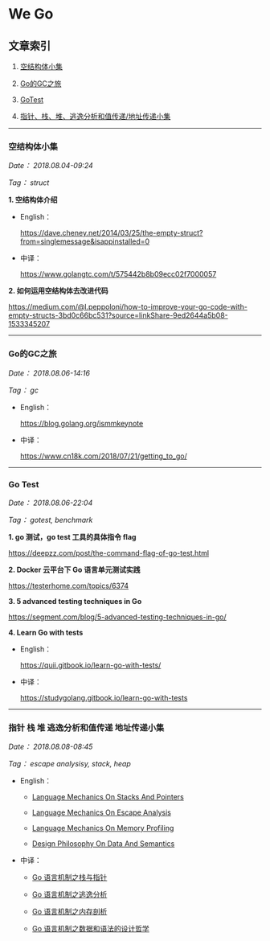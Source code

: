 # We Go


## 文章索引



1. [空结构体小集](#空结构体小集)

2. [Go的GC之旅](#go的gc之旅)

3. [GoTest](#go-test)

4. [指针、栈、堆、逃逸分析和值传递/地址传递小集](#指针-栈-堆-逃逸分析和值传递-地址传递小集)


---



### 空结构体小集 

*Date： 2018.08.04-09:24*

*Tag： struct*

**1. 空结构体介绍**

* English：

  https://dave.cheney.net/2014/03/25/the-empty-struct?from=singlemessage&isappinstalled=0

* 中译：

  https://www.golangtc.com/t/575442b8b09ecc02f7000057

**2. 如何运用空结构体去改进代码**

  https://medium.com/@l.peppoloni/how-to-improve-your-go-code-with-empty-structs-3bd0c66bc531?source=linkShare-9ed2644a5b08-1533345207

---

### Go的GC之旅

*Date： 2018.08.06-14:16*

*Tag： gc*

* English：

  https://blog.golang.org/ismmkeynote 

* 中译：

  https://www.cn18k.com/2018/07/21/getting_to_go/
  
---
  
### Go Test

*Date： 2018.08.06-22:04*

*Tag： gotest, benchmark*

**1. go 测试，go test 工具的具体指令 flag**

  https://deepzz.com/post/the-command-flag-of-go-test.html

**2. Docker 云平台下 Go 语言单元测试实践**

  https://testerhome.com/topics/6374

**3. 5 advanced testing techniques in Go**

  https://segment.com/blog/5-advanced-testing-techniques-in-go/

**4. Learn Go with tests**
  * English：
  
    https://quii.gitbook.io/learn-go-with-tests/
    
  * 中译：
  
    https://studygolang.gitbook.io/learn-go-with-tests

---
    
### 指针 栈 堆 逃逸分析和值传递 地址传递小集
 
*Date： 2018.08.08-08:45*

*Tag： escape analysisy, stack, heap*

* English：

  - [Language Mechanics On Stacks And Pointers](https://www.goinggo.net/2017/05/language-mechanics-on-stacks-and-pointers.html)
  
  - [Language Mechanics On Escape Analysis](https://www.goinggo.net/2017/05/language-mechanics-on-escape-analysis.html)
  
  - [Language Mechanics On Memory Profiling](https://www.goinggo.net/2017/06/language-mechanics-on-memory-profiling.html)
  
  - [Design Philosophy On Data And Semantics](https://www.goinggo.net/2017/06/design-philosophy-on-data-and-semantics.html)
  
* 中译：

  - [Go 语言机制之栈与指针](https://studygolang.com/articles/12443)
  
  - [Go 语言机制之逃逸分析](https://studygolang.com/articles/12444)
  
  - [Go 语言机制之内存剖析](https://studygolang.com/articles/12445)
  
  - [Go 语言机制之数据和语法的设计哲学](https://studygolang.com/articles/12487)

  
  
  
